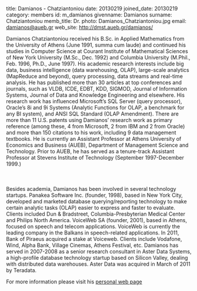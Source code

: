 title: Damianos - Chatziantoniou
date: 20130219
joined_date: 20130219
category: members
id: m_damianos
givenname: Damianos
surname: Chatziantoniou
memb_title: Dr.
photo: Damianos_Chatziantoniou.jpg
email: damianos@aueb.gr
web_site: http://dmst.aueb.gr/damianos/
<p>
Damianos Chatziantoniou received his B.Sc. in Applied Mathematics from the University of
Athens (June 1991, summa cum laude) and continued his studies in Computer Science at
Courant Institute of Mathematical Sciences of New York University (M.Sc., Dec. 1992) and
Columbia University (M.Phil., Feb. 1996, Ph.D., June 1997). His academic research interests
include big data, business intelligence (data warehousing, OLAP), large-scale analytics
(MapReduce and beyond), query processing, data streams and real-time analysis. He has
published more than 30 articles at top conferences and journals, such as VLDB, ICDE, EDBT,
KDD, SIGMOD, Journal of Information Systems, Journal of Data and Knowledge Engineering and
elsewhere. His research work has influenced Microsoft’s SQL Server (query processor),
Oracle’s 8i and 9i Systems (Analytic Functions for OLAP, a benchmark for any BI system), and
ANSI SQL Standard (OLAP Amendment). There are more than 11 U.S. patents using Damianos’ research
work as primary reference (among these, 4 from Microsoft, 2 from IBM and 2 from Oracle) and
more than 150 citations to his work, including 9 data management textbooks.  He is currently
an Assistant Professor at Athens University of Economics and Business (AUEB), Department of
Management Science and Technology. Prior to AUEB, he has served as a tenure-track Assistant
Professor at Stevens Institute of Technology (September 1997-December 1999.)
<BR></BR><BR></BR>
Besides academia, Damianos has been involved in several technology startups. Panakea Software
Inc. (founder, 1998), based in New York City, developed and marketed database querying/reporting
technology to make certain analytic tasks (OLAP) easier to express and faster to evaluate. Clients
included Dun &amp; Bradstreet, Columbia-Presbyterian Medical Center and Philips North America.
VoiceWeb SA (founder, 2001), based in Athens, focused on speech and telecom applications. VoiceWeb is
currently the leading company in the Balkans in speech-related applications. In 2011, Bank of Piraeus
acquired a stake at Voiceweb. Clients include Vodafone, Wind, Alpha Bank, Village Cinemas, Athens
Festival, etc. Damianos has served in 2007-2008 as a senior research consultant in Aster Data
Systems, a high-profile database technology startup based on Silicon Valley, dealing with distributed data
warehouses. Aster Data was acquired in March of 2011 by Teradata.
</p>
<p>For more information please visit his
<a href="http://dmst.aueb.gr/damianos/">personal web page</a>
</p>

